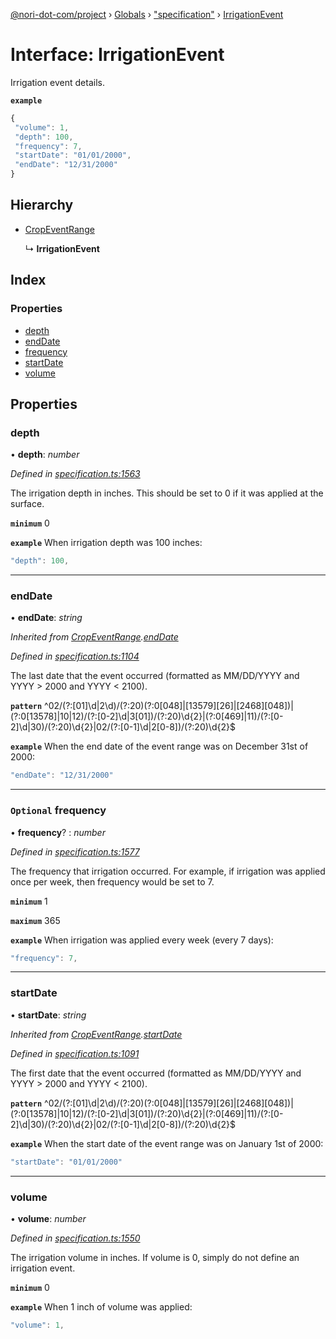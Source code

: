 [@nori-dot-com/project](../README.md) › [Globals](../globals.md) › ["specification"](../modules/_specification_.md) › [IrrigationEvent](_specification_.irrigationevent.md)

# Interface: IrrigationEvent

Irrigation event details.

**`example`** 

```js
{
 "volume": 1,
 "depth": 100,
 "frequency": 7,
 "startDate": "01/01/2000",
 "endDate": "12/31/2000"
}
```

## Hierarchy

* [CropEventRange](_specification_.cropeventrange.md)

  ↳ **IrrigationEvent**

## Index

### Properties

* [depth](_specification_.irrigationevent.md#depth)
* [endDate](_specification_.irrigationevent.md#enddate)
* [frequency](_specification_.irrigationevent.md#optional-frequency)
* [startDate](_specification_.irrigationevent.md#startdate)
* [volume](_specification_.irrigationevent.md#volume)

## Properties

###  depth

• **depth**: *number*

*Defined in [specification.ts:1563](https://github.com/nori-dot-eco/nori-dot-com/blob/aaf0b90/packages/project/src/specification.ts#L1563)*

The irrigation depth in inches. This should be set to 0 if it was applied at the surface.

**`minimum`** 0

**`example`** <caption>When irrigation depth was 100 inches:</caption>

```js
"depth": 100,
```

___

###  endDate

• **endDate**: *string*

*Inherited from [CropEventRange](_specification_.cropeventrange.md).[endDate](_specification_.cropeventrange.md#enddate)*

*Defined in [specification.ts:1104](https://github.com/nori-dot-eco/nori-dot-com/blob/aaf0b90/packages/project/src/specification.ts#L1104)*

The last date that the event occurred (formatted as MM/DD/YYYY and YYYY > 2000 and YYYY < 2100).

**`pattern`** ^02\/(?:[01]\d|2\d)\/(?:20)(?:0[048]|[13579][26]|[2468][048])|(?:0[13578]|10|12)\/(?:[0-2]\d|3[01])\/(?:20)\d{2}|(?:0[469]|11)\/(?:[0-2]\d|30)\/(?:20)\d{2}|02\/(?:[0-1]\d|2[0-8])\/(?:20)\d{2}$

**`example`** <caption>When the end date of the event range was on December 31st of 2000:</caption>

```js
"endDate": "12/31/2000"
```

___

### `Optional` frequency

• **frequency**? : *number*

*Defined in [specification.ts:1577](https://github.com/nori-dot-eco/nori-dot-com/blob/aaf0b90/packages/project/src/specification.ts#L1577)*

The frequency that irrigation occurred. For example, if irrigation was applied once per week, then frequency would be set to 7.

**`minimum`** 1

**`maximum`** 365

**`example`** <caption>When irrigation was applied every week (every 7 days):</caption>

```js
"frequency": 7,
```

___

###  startDate

• **startDate**: *string*

*Inherited from [CropEventRange](_specification_.cropeventrange.md).[startDate](_specification_.cropeventrange.md#startdate)*

*Defined in [specification.ts:1091](https://github.com/nori-dot-eco/nori-dot-com/blob/aaf0b90/packages/project/src/specification.ts#L1091)*

The first date that the event occurred (formatted as MM/DD/YYYY and YYYY > 2000 and YYYY < 2100).

**`pattern`** ^02\/(?:[01]\d|2\d)\/(?:20)(?:0[048]|[13579][26]|[2468][048])|(?:0[13578]|10|12)\/(?:[0-2]\d|3[01])\/(?:20)\d{2}|(?:0[469]|11)\/(?:[0-2]\d|30)\/(?:20)\d{2}|02\/(?:[0-1]\d|2[0-8])\/(?:20)\d{2}$

**`example`** <caption>When the start date of the event range was on January 1st of 2000:</caption>

```js
"startDate": "01/01/2000"
```

___

###  volume

• **volume**: *number*

*Defined in [specification.ts:1550](https://github.com/nori-dot-eco/nori-dot-com/blob/aaf0b90/packages/project/src/specification.ts#L1550)*

The irrigation volume in inches. If volume is 0, simply do not define an irrigation event.

**`minimum`** 0

**`example`** <caption>When 1 inch of volume was applied:</caption>

```js
"volume": 1,
```
